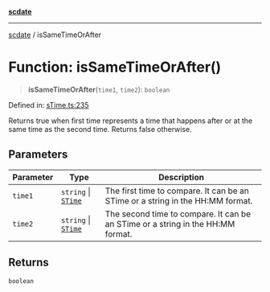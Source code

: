 [**scdate**](../README.md)

---

[scdate](../README.md) / isSameTimeOrAfter

# Function: isSameTimeOrAfter()

> **isSameTimeOrAfter**(`time1`, `time2`): `boolean`

Defined in: [sTime.ts:235](https://github.com/ericvera/scdate/blob/main/src/sTime.ts#L235)

Returns true when first time represents a time that happens after or at the
same time as the second time. Returns false otherwise.

## Parameters

| Parameter | Type                                       | Description                                                                     |
| --------- | ------------------------------------------ | ------------------------------------------------------------------------------- |
| `time1`   | `string` \| [`STime`](../classes/STime.md) | The first time to compare. It can be an STime or a string in the HH:MM format.  |
| `time2`   | `string` \| [`STime`](../classes/STime.md) | The second time to compare. It can be an STime or a string in the HH:MM format. |

## Returns

`boolean`
